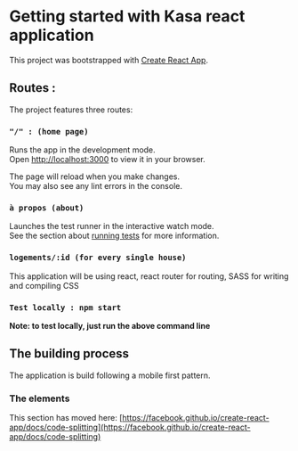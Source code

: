 # Getting started with Kasa react application

This project was bootstrapped with [Create React App](https://github.com/facebook/create-react-app).

## Routes : 

The project features three routes:

### `"/" : (home page)`

Runs the app in the development mode.\
Open [http://localhost:3000](http://localhost:3000) to view it in your browser.

The page will reload when you make changes.\
You may also see any lint errors in the console.

### `à propos (about)`

Launches the test runner in the interactive watch mode.\
See the section about [running tests](https://facebook.github.io/create-react-app/docs/running-tests) for more information.

### `logements/:id (for every single house)`

This application will be using react, react router for routing, SASS for writing and compiling CSS


### `Test locally : npm start`

**Note: to test locally, just run the above command line**


## The building process

The application is build following a mobile first pattern.

### The elements

This section has moved here: [https://facebook.github.io/create-react-app/docs/code-splitting](https://facebook.github.io/create-react-app/docs/code-splitting)

